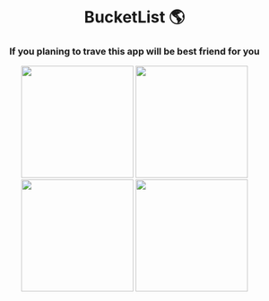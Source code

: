 <h1 align="center">BucketList 🌎</h1>
<h3 align="center">If you planing to trave this app will be best friend for you</h3>

<p align="center">
  <img src="" width="200" />
  <img src="" width="200" />
  <img src="" width="200" />
  <img src="" width="200" />
  </p>
